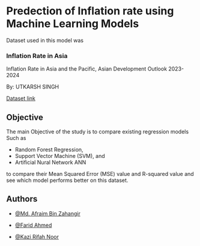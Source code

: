 
# Predection of Inflation rate using Machine Learning Models

Dataset used in this model was
### Inflation Rate in Asia
Inflation Rate in Asia and the Pacific, Asian Development Outlook 2023-2024

By: UTKARSH SINGH

[Dataset link](https://www.kaggle.com/datasets/utkarshx27/inflation-rate-in-asia/code)


## Objective
The main Objective of the study is to compare existing regression models Such as 
* Random Forest Regression, 
* Support Vector Machine (SVM), 
and 
* Artificial Nural Network ANN 

to compare their Mean Squared Error (MSE) value and R-squared value and see which model performs better on this dataset.
## Authors

- [@Md. Afraim Bin Zahangir](https://github.com/Afraim)

- [@Farid Ahmed]()
- [@Kazi Rifah Noor]()
